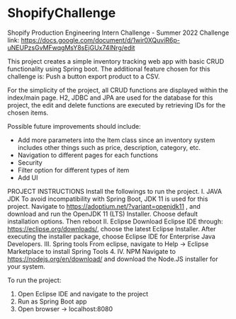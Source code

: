 # ShopifyChallenge
Shopify Production Engineering Intern Challenge - Summer 2022
Challenge link: https://docs.google.com/document/d/1wir0XQuviR6p-uNEUPzsGvMFwqgMsY8sEjGUx74lNrg/edit

This project creates a simple inventory tracking web app with basic CRUD functionality using Spring boot. 
The additional feature chosen for this challenge is: Push a button export product to a CSV.

For the simplicity of the project, all CRUD functions are displayed within the index/main page.
H2, JDBC and JPA are used for the database for this project, the edit and delete functions are executed by retrieving IDs for the chosen items.

Possible future improvements should include:
+ Add more parameters into the Item class since an inventory system includes other things such as price, description, category, etc.
+ Navigation to different pages for each functions
+ Security 
+ Filter option for different types of item
+ Add UI

PROJECT INSTRUCTIONS
Install the followings to run the project. 
I.	JAVA JDK
To avoid incompatibility with Spring Boot, JDK 11 is used for this project. 
Navigate to https://adoptium.net/?variant=openjdk11 , and  download and run the OpenJDK 11 (LTS) Installer. Choose default installation options. Then reboot
II.	Eclipse
Download Eclipse IDE through: https://eclipse.org/downloads/, choose the latest Eclipse Installer. After executing the installer package, choose Eclipse IDE for Enterprise Java Developers.
III.	Spring tools
From eclipse, navigate to Help -> Eclipse Marketplace to install Spring Tools 4. 
IV.	NPM
Navigate to https://nodejs.org/en/download/ and download the Node.JS installer for your system.

To run the project:
1.	Open Eclipse IDE and navigate to the project
2.	Run as Spring Boot app
3.	Open browser -> localhost:8080

